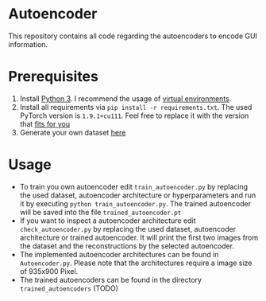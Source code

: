 # Autoencoder

This repository contains all code regarding the autoencoders to encode GUI information.

# Prerequisites

1. Install [Python 3](https://www.python.org/downloads/). I recommend the usage of [virtual environments](https://docs.python.org/3/library/venv.html).
2. Install all requirements via `pip install -r requirements.txt`. The used PyTorch version is `1.9.1+cu111`. 
Feel free to replace it with the version that [fits for you](https://pytorch.org/get-started/locally/)
3. Generate your own dataset [here](https://github.com/research-manuscripts/MA_Felix_Rittler/tree/main/jadx_mock)

# Usage
- To train you own autoencoder edit `train_autoencoder.py` by replacing the used dataset, autoencoder architecture or hyperparameters and run it by executing 
`python train_autoencoder.py`. The trained autoencoder will be saved into the file `trained_autoencoder.pt`
- If you want to inspect a autoencoder architecture edit `check_autoencoder.py` by replacing the used dataset, autoencoder architecture or trained autoencoder. It will print the first 
two images from the dataset and the reconstructions by the selected autoencoder.
- The implemented autoencoder architectures can be found in `Autoencoder.py`. Please note that the architectures require a image size of 935x900 Pixel.
- The trained autoencoders can be found in the directory `trained_autoencoders` (TODO)
